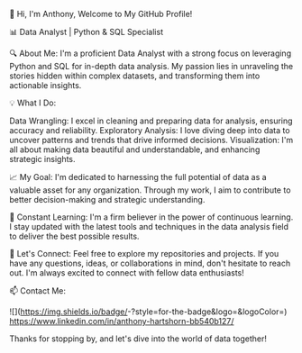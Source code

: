👋 Hi, I'm Anthony, Welcome to My GitHub Profile!

📊 Data Analyst | Python & SQL Specialist

🔍 About Me:
I'm a proficient Data Analyst with a strong focus on leveraging Python and SQL for in-depth data analysis. My passion lies in unraveling the stories hidden within complex datasets, and transforming them into actionable insights.

💡 What I Do:

Data Wrangling: I excel in cleaning and preparing data for analysis, ensuring accuracy and reliability.
Exploratory Analysis: I love diving deep into data to uncover patterns and trends that drive informed decisions.
Visualization: I'm all about making data beautiful and understandable, and enhancing strategic insights.

📈 My Goal:
I'm dedicated to harnessing the full potential of data as a valuable asset for any organization. Through my work, I aim to contribute to better decision-making and strategic understanding.

🌱 Constant Learning:
I'm a firm believer in the power of continuous learning. I stay updated with the latest tools and techniques in the data analysis field to deliver the best possible results.

🚀 Let's Connect:
Feel free to explore my repositories and projects. If you have any questions, ideas, or collaborations in mind, don't hesitate to reach out. I'm always excited to connect with fellow data enthusiasts!

📫 Contact Me:

![<Badge Name>](https://img.shields.io/badge/<Badge Text>-<Background Color>?style=for-the-badge&logo=<Icon Name>&logoColor=<Logo Color>) https://www.linkedin.com/in/anthony-hartshorn-bb540b127/

Thanks for stopping by, and let's dive into the world of data together!
